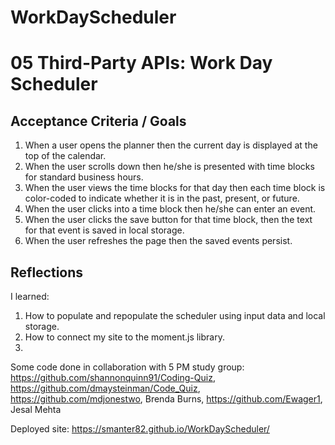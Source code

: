 # WorkDayScheduler

# 05 Third-Party APIs: Work Day Scheduler

## Acceptance Criteria / Goals

1)  When a user opens the planner then the current day is displayed at the top of the calendar.
2)  When the user scrolls down then he/she is presented with time blocks for standard business hours.
3)  When the user views the time blocks for that day then each time block is color-coded to indicate whether it is in the past, present, or future.
4)  When the user clicks into a time block then he/she can enter an event.
5)  When the user clicks the save button for that time block, then the text for that event is saved in local storage.
6)  When the user refreshes the page then the saved events persist.

## Reflections

I learned:
1)  How to populate and repopulate the scheduler using input data and local storage.
2)  How to connect my site to the moment.js library.
3)  

Some code done in collaboration with 5 PM study group:
https://github.com/shannonquinn91/Coding-Quiz, https://github.com/dmaysteinman/Code_Quiz, https://github.com/mdjonestwo, Brenda Burns, https://github.com/Ewager1, Jesal Mehta

Deployed site:   https://smanter82.github.io/WorkDayScheduler/
